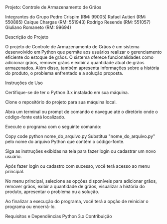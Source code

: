 Projeto: Controle de Armazenamento de Grãos

Integrantes do Grupo
Pedro Crispim (RM: 99005)
Rafael Autieri (RM: 550885)
Caique Chargas (RM: 551943)
Rodrigo Resende (RM: 551057)
Giuliano Romaneto (RM: 99694)



Descrição do Projeto

O projeto de Controle de Armazenamento de Grãos é um sistema desenvolvido em Python que permite aos usuários realizar o gerenciamento eficiente do estoque de grãos. O sistema oferece funcionalidades como adicionar grãos, remover grãos e exibir a quantidade atual de grãos armazenados. Além disso, também apresenta informações sobre a história do produto, o problema enfrentado e a solução proposta.


Instruções de Uso

Certifique-se de ter o Python 3.x instalado em sua máquina.

Clone o repositório do projeto para sua máquina local.

Abra um terminal ou prompt de comando e navegue até o diretório onde o código-fonte está localizado.

Execute o programa com o seguinte comando:

Copy code
python nome_do_arquivo.py
Substitua "nome_do_arquivo.py" pelo nome do arquivo Python que contém o código-fonte.

Siga as instruções exibidas na tela para fazer login ou cadastrar um novo usuário.

Após fazer login ou cadastro com sucesso, você terá acesso ao menu principal.

No menu principal, selecione as opções disponíveis para adicionar grãos, remover grãos, exibir a quantidade de grãos, visualizar a história do produto, apresentar o problema ou a solução.

Ao finalizar a execução do programa, você terá a opção de reiniciar o programa ou encerrá-lo.

Requisitos e Dependências
Python 3.x
Contribuição